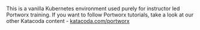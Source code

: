 This is a vanilla Kubernetes environment used purely for instructor led Portworx training. If you want to follow Portworx tutorials, take a look at our other Katacoda content - [katacoda.com/portworx](http://katacoda.com/portworx)

